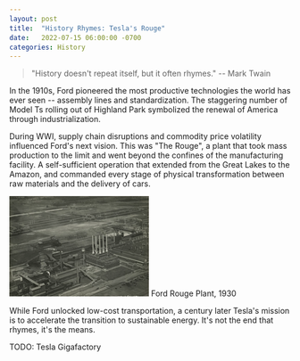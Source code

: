 ```yaml
--- 
layout: post
title:  "History Rhymes: Tesla's Rouge"
date:   2022-07-15 06:00:00 -0700
categories: History
---
```


> "History doesn't repeat itself, but it often rhymes." -- Mark Twain

In the 1910s, Ford pioneered the most productive technologies the world has ever seen -- assembly lines and standardization. The staggering number of Model Ts rolling out of Highland Park symbolized the renewal of America through industrialization. 

During WWI, supply chain disruptions and commodity price volatility influenced Ford's next vision. This was "The Rouge", a plant that took mass production to the limit and went beyond the confines of the manufacturing facility. A self-sufficient operation that extended from the Great Lakes to the Amazon, and commanded every stage of physical transformation between raw materials and the delivery of cars.

![Ford Rouge Plant, 1930](/assets/rouge_aerial.png)
Ford Rouge Plant, 1930

While Ford unlocked low-cost transportation, a century later Tesla's mission is to accelerate the transition to sustainable energy. It's not the end that rhymes, it's the means.

TODO: Tesla Gigafactory